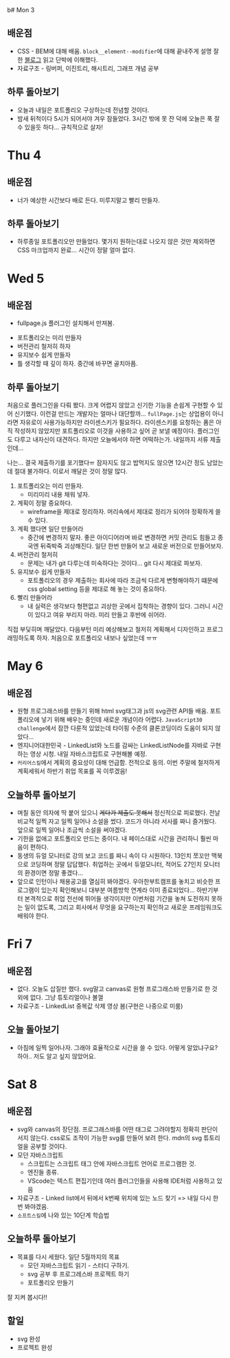 b# Mon 3

## 배운점

- CSS - BEM에 대해 배움. `block__element--modifier`에 대해 끝내주게 설명 잘한 [블로그](https://nykim.work/15) 읽고 단박에 이해했다.
- 자료구조 - 링버퍼, 이진트리, 해시트리, 그래프 개념 공부

## 하루 돌아보기

- 오늘과 내일은 포트폴리오 구상하는데 전념할 것이다.
- 밤새 뒤척이다 5시가 되어서야 겨우 잠들었다. 3시간 밖에 못 잔 덕에 오늘은 푹 잘 수 있을듯 하다... 규칙적으로 살자!

# Thu 4

## 배운점

- 너가 예상한 시간보다 배로 든다. 미루지말고 빨리 만들자.

## 하루 돌아보기

- 하루종일 포트폴리오만 만들었다. 몇가지 원하는대로 나오지 않은 것만 제외하면 CSS 마크업까지 완료... 시간이 정말 얼마 없다.

# Wed 5

## 배운점

- fullpage.js 플러그인 설치해서 만져봄.

* 포트폴리오는 미리 만들자
* 버전관리 철저히 하자
* 유지보수 쉽게 만들자
* 틀 생각할 때 깊이 하자. 중간에 바꾸면 골치아픔.

## 하루 돌아보기

처음으로 플러그인을 다뤄 봤다. 크게 어렵지 않았고 신기한 기능을 손쉽게 구현할 수 있어 신기했다. 이런걸 만드는 개발자는 얼마나 대단할까... `fullPage.js`는 상업용이 아니라면 자유로이 사용가능하지만 라이센스키가 필요하다. 라이센스키를 요청하는 폼은 아직 작성하지 않았지만 포트폴리오로 이것을 사용하고 싶어 곧 보낼 예정이다. 플러그인도 다루고 내자신이 대견하다. 하지만 오늘에서야 하면 어떡하는가. 내일까지 서류 제출인데...

나는... 결국 제출하기를 포기했다ㅠ 잠자지도 않고 밥먹지도 않으면 12시간 정도 남았는데 절대 불가하다. 이로서 깨달은 것이 정말 많다.

1. 포트폴리오는 미리 만들자.
   - 미리미리 내용 채워 넣자.
2. 계획이 정말 중요하다.
   - wireframe을 제대로 정리하자. 머리속에서 제대로 정리가 되어야 정확하게 쓸 수 있다.
3. 계획 했다면 일단 만들어라
   - 중간에 변경하지 말자. 좋은 아이디어라며 바로 변경하면 커밋 관리도 힘들고 종국엔 뒤죽박죽 괴상해진다. 일단 한번 만들어 보고 새로운 버전으로 만들어보자.
4. 버전관리 철저히
   - 문제는 내가 git 다루는데 미숙하다는 것이다... git 다시 제대로 파보자.
5. 유지보수 쉽게 만들자
   - 포트폴리오의 경우 제출하는 회사에 따라 조금씩 다르게 변형해야하기 떄문에 css global setting 등을 제대로 해 놓는 것이 중요하다.
6. 빨리 만들어라
   - 내 실력은 생각보다 형편없고 괴상한 곳에서 집착하는 경향이 있다. 그러니 시간이 있다고 여유 부리지 마라. 미리 만들고 후반에 쉬어라.

직접 부딪히며 깨달았다. 다음부턴 미리 예상해보고 철저히 계획해서 디자인하고 프로그래밍하도록 하자. 처음으로 포트폴리오 내보나 싶었는데 ㅠㅠ

# May 6

## 배운점

- 원형 프로그래스바를 만들기 위해 html svg태그과 js의 svg관련 API들 배움. 포트폴리오에 넣기 위해 배우는 중인데 새로운 개념이라 어렵다. `JavaScript30 challenge`에서 잠깐 다룬적 있었는데 타이핑 수준의 클론코딩이라 도움이 되지 않았다...
- 엔지니어대한민국 - LinkedList와 노드를 감싸는 LinkedListNode를 자바로 구현하는 영상 시청. 내일 자바스크립트로 구현해볼 예정.
- `커리어스킬`에서 계획의 중요성이 대해 언급함. 전적으로 동의. 이번 주말에 철저하게 계획세워서 하반기 취업 목표를 꼭 이루겠음!

## 오늘하루 돌아보기

- 며칠 동안 의자에 딱 붙어 있으니 ~~게다가 제출도 못해서~~ 정신적으로 피로했다. 전날 비교적 일찍 자고 일찍 일어나 소설을 썼다. 코드가 아니라 서사를 짜니 즐거웠다. 앞으로 일찍 일어나 조금씩 소설을 써야겠다.
- 기한을 없애고 포트폴리오 만드는 중이다. 내 페이스대로 시간을 관리하니 훨씬 마음이 편하다.
- 동생의 듀얼 모니터로 강의 보고 코드를 짜니 속이 다 시원하다. 13인치 쪼꼬만 맥북으로 코딩하며 정말 답답했다. 취업하는 곳에서 듀얼모니터, 적어도 27인치 모니터의 환경이면 정말 좋겠다...
- 앞으로 인턴이나 채용공고를 열심히 봐야겠다. 우아한부트캠프를 놓치고 비슷한 프로그램이 있는지 확인해보니 대부분 여름방학 연계라 이미 종료되었다... 하반기부터 본격적으로 취업 전선에 뛰어들 생각이지만 이번처럼 기간을 놓쳐 도전하지 못하는 일이 없도록, 그리고 회사에서 무엇을 요구하는지 확인하고 새로운 프레임워크도 배워야 한다.

# Fri 7

## 배운점

- 없다. 오늘도 삽질만 했다. svg말고 canvas로 원형 프로그래스바 만들기로 한 것 외에 없다. 그냥 튜토리얼이나 볼껄
- 자료구조 - LinkedList 중복값 삭제 영상 봄(구현은 나중으로 미룸)

## 오늘 돌아보기

- 아침에 일찍 일어나자. 그래야 효율적으로 시간을 쓸 수 있다. 어떻게 알았냐구요? 하아.. 저도 알고 싶지 않았어요.

# Sat 8

## 배운점

- svg와 canvas의 장단점. 프로그래스바를 어떤 태그로 그려야할지 정확히 판단이 서지 않는다. css로도 조작이 가능한 svg를 만들어 보려 한다. mdn의 svg 튜토리얼을 공부할 것이다.
- 모던 자바스크립트
  - 스크립트는 스크립트 태그 안에 자바스크립트 언어로 프로그램한 것.
  - 엔진들 종류.
  - VScode는 텍스트 편집기인데 여러 플러그인들을 사용해 IDE처럼 사용하고 있음
- 자료구조 - Linked list에서 뒤에서 k번째 위치에 있는 노드 찾기 => 내일 다시 한 번 봐야겠음.
- `소프트스킬`에 나와 있는 10단계 학습법

## 오늘하루 돌아보기

- 목표를 다시 세웠다. 일단 5월까지의 목표
  - 모던 자바스크립트 읽기 - 스터디 구하기.
  - svg 공부 후 프로그레스바 프로젝트 하기
  - 포트폴리오 만들기</br>

잘 지켜 봅시다!!

## 할일

- svg 완성
- 프로젝트 완성
